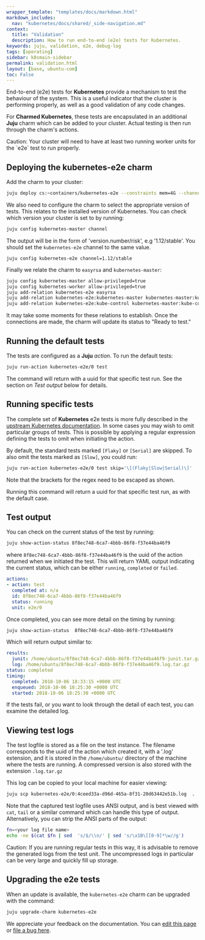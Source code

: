 ```yaml
---
wrapper_template: "templates/docs/markdown.html"
markdown_includes:
  nav: "kubernetes/docs/shared/_side-navigation.md"
context:
  title: "Validation"
  description: How to run end-to-end (e2e) tests for Kubernetes.
keywords: juju, validation, e2e, debug-log
tags: [operating]
sidebar: k8smain-sidebar
permalink: validation.html
layout: [base, ubuntu-com]
toc: False
---
```


End-to-end (e2e) tests for **Kubernetes** provide a mechanism to test the behaviour of the system. This is a useful indicator that the cluster is performing properly, as well as a good validation of any code changes.

For **Charmed Kubernetes**, these tests are encapsulated in an additional
**Juju** charm which can be added to your cluster. Actual testing is then run
through the charm's actions.

<div class="p-notification--caution">
  <p markdown="1" class="p-notification__response">
    <span class="p-notification__status">Caution:</span>
Your cluster will need to have at least two running worker units for the `e2e` test to run properly.
  </p>
</div>

## Deploying the kubernetes-e2e charm

Add the charm to your cluster:

```bash
juju deploy cs:~containers/kubernetes-e2e --constraints mem=4G --channel edge
```

We also need to configure the charm to select the appropriate version of tests.
This relates to the installed version of Kubernetes. You can check which
version your cluster is set to by running:

```bash
juju config kubernetes-master channel
```

The output will be in the form of 'version.number/risk', e.g '1.12/stable'. You should set
the `kubernetes-e2e` channel to the same value.

```
juju config kubernetes-e2e channel=1.12/stable
```

Finally we relate the charm to `easyrsa` and `kubernetes-master`:

```bash
juju config kubernetes-master allow-privileged=true
juju config kubernetes-worker allow-privileged=true
juju add-relation kubernetes-e2e easyrsa
juju add-relation kubernetes-e2e:kubernetes-master kubernetes-master:kube-api-endpoint
juju add-relation kubernetes-e2e:kube-control kubernetes-master:kube-control
```

It may take some moments for these relations to establish. Once the connections are made, the charm will update its status to "Ready to test."

## Running the default tests

The tests are configured as a **Juju** _action_. To run the default tests:

```bash
juju run-action kubernetes-e2e/0 test
```

The command will return with a uuid for that specific test run. See the section
on _Test output_ below for details.

## Running specific tests

The complete set of **Kubernetes** e2e tests is more fully described in the
[upstream Kubernetes documentation][e2e-upstream]. In some cases you may wish
to omit particular groups of tests. This is possible by applying a regular
expression defining the tests to omit when initiating the action.

By default, the standard tests marked `[Flaky]` or `[Serial]` are skipped. To
also omit the tests marked as `[Slow]`, you could run:

```bash
juju run-action kubernetes-e2e/0 test skip='\[(Flaky|Slow|Serial)\]'
```

Note that the brackets for the regex need to be escaped as shown.

Running this command will return a uuid for that specific test run, as with the default case.

## Test output

You can check on the current status of the test by running:

```bash
juju show-action-status 8f8ec748-6ca7-4bbb-86f8-f37e44ba46f9
```

where `8f8ec748-6ca7-4bbb-86f8-f37e44ba46f9` is the uuid of the action returned
when we initiated the test. This will return YAML output indicating the current
status, which can be either `running`, `completed` or `failed`.

```yaml
actions:
- action: test
  completed at: n/a
  id: 8f8ec748-6ca7-4bbb-86f8-f37e44ba46f9
  status: running
  unit: e2e/0
```

Once completed, you can see more detail on the timing by running:

```bash
juju show-action-status  8f8ec748-6ca7-4bbb-86f8-f37e44ba46f9
```

Which will return output similar to:

```yaml
results:
  junit: /home/ubuntu/8f8ec748-6ca7-4bbb-86f8-f37e44ba46f9-junit.tar.gz
  log: /home/ubuntu/8f8ec748-6ca7-4bbb-86f8-f37e44ba46f9.log.tar.gz
status: completed
timing:
  completed: 2018-10-06 18:33:15 +0000 UTC
  enqueued: 2018-10-06 18:25:30 +0000 UTC
  started: 2018-10-06 18:25:30 +0000 UTC
```

If the tests fail, or you want to look through the detail of each test, you can examine the
detailed log.

## Viewing test logs

The test logfile is stored as a file on the test instance. The filename
corresponds to the uuid of the action which created it, with a '.log'
extension, and it is stored in the `/home/ubuntu/` directory of the machine
where the tests are running. A compressed version is also stored with the
extension `.log.tar.gz`

This log can be copied to your local machine for easier viewing:

```bash
juju scp kubernetes-e2e/0:4ceed33a-d96d-465a-8f31-20d63442e51b.log  .
```

Note that the captured test logfile uses ANSI output, and is best viewed with
`cat`, `tail` or a similar command which can handle this type of output.
Alternatively, you can strip the ANSI parts of the output:

```bash
fn=<your log file name>
echo -ne $(cat $fn | sed  's/$/\\n/' | sed 's/\x1B\[[0-9]*\w//g')
```

<div class="p-notification--caution">
  <p markdown="1" class="p-notification__response">
    <span class="p-notification__status">Caution:</span>
If you are running regular tests in this way, it is advisable to remove the generated logs from the test unit. The uncompressed logs in particular can be very large and quickly fill up storage.
  </p>
</div>

## Upgrading the e2e tests

When an update is available, the `kubernetes-e2e` charm can be upgraded with the command:

```bash
juju upgrade-charm kubernetes-e2e
```

<!--LINKS -->

[e2e-upstream]: https://github.com/kubernetes/community/blob/master/contributors/devel/sig-testing/e2e-tests.md

<!-- FEEDBACK -->
<div class="p-notification--information">
  <p class="p-notification__response">
    We appreciate your feedback on the documentation. You can 
    <a href="https://github.com/charmed-kubernetes/kubernetes-docs/edit/master/pages/k8s/validation.md" class="p-notification__action">edit this page</a> 
    or 
    <a href="https://github.com/charmed-kubernetes/kubernetes-docs/issues/new" class="p-notification__action">file a bug here</a>.
  </p>
</div>
